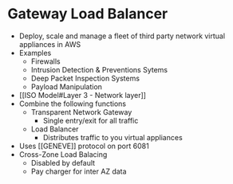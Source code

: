 # Gateway Load Balancer
- Deploy, scale and manage a fleet of third party network virtual appliances in AWS
- Examples
	- Firewalls
	- Intrusion Detection & Preventions Sytems
	- Deep Packet Inspection Systems
	- Payload Manipulation
- [[ISO Model#Layer 3 - Network layer]]
- Combine the following functions
	- Transparent Network Gateway
		- Single entry/exit for all traffic
	- Load Balancer
		- Distributes traffic to you virtual appliances
- Uses [[GENEVE]] protocol on port 6081
- Cross-Zone Load Balacing
	- Disabled by default
	- Pay charger for inter AZ data